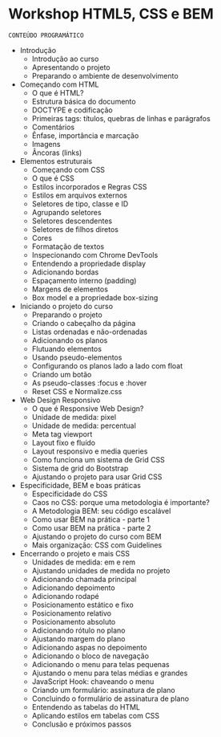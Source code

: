 # Workshop HTML5, CSS e BEM

`CONTEÚDO PROGRAMÁTICO`

- Introdução 
  - Introdução ao curso 
  - Apresentando o projeto 
  - Preparando o ambiente de desenvolvimento 
- Começando com HTML 
  - O que é HTML?
  - Estrutura básica do documento
  - DOCTYPE e codificação
  - Primeiras tags: títulos, quebras de linhas e parágrafos 
  - Comentários
  - Ênfase, importância e marcação
  - Imagens
  - Âncoras (links)
- Elementos estruturais
  - Começando com CSS
  - O que é CSS
  - Estilos incorporados e Regras CSS
  - Estilos em arquivos externos
  - Seletores de tipo, classe e ID
  - Agrupando seletores
  - Seletores descendentes
  - Seletores de filhos diretos
  - Cores
  - Formatação de textos
  - Inspecionando com Chrome DevTools
  - Entendendo a propriedade display
  - Adicionando bordas
  - Espaçamento interno (padding)
  - Margens de elementos
  - Box model e a propriedade box-sizing
- Iniciando o projeto do curso
  - Preparando o projeto
  - Criando o cabeçalho da página
  - Listas ordenadas e não-ordenadas
  - Adicionando os planos
  - Flutuando elementos
  - Usando pseudo-elementos
  - Configurando os planos lado a lado com float
  - Criando um botão
  - As pseudo-classes :focus e :hover
  - Reset CSS e Normalize.css
- Web Design Responsivo
  - O que é Responsive Web Design?
  - Unidade de medida: pixel
  - Unidade de medida: percentual
  - Meta tag viewport
  - Layout fixo e fluído
  - Layout responsivo e media queries
  - Como funciona um sistema de Grid CSS
  - Sistema de grid do Bootstrap
  - Ajustando o projeto para usar Grid CSS
- Especificidade, BEM e boas práticas
  - Especificidade do CSS
  - Caos no CSS: porque uma metodologia é importante?
  - A Metodologia BEM: seu código escalável
  - Como usar BEM na prática - parte 1
  - Como usar BEM na prática - parte 2
  - Ajustando o projeto do curso com BEM
  - Mais organização: CSS com Guidelines
- Encerrando o projeto e mais CSS
  - Unidades de medida: em e rem
  - Ajustando unidades de medida no projeto
  - Adicionando chamada principal
  - Adicionando depoimento
  - Adicionando rodapé
  - Posicionamento estático e fixo
  - Posicionamento relativo
  - Posicionamento absoluto
  - Adicionando rótulo no plano
  - Ajustando margem do plano
  - Adicionando aspas no depoimento
  - Adicionando o bloco de navegação
  - Adicionando o menu para telas pequenas
  - Ajustando o menu para telas médias e grandes
  - JavaScript Hook: chaveando o menu
  - Criando um formulário: assinatura de plano
  - Concluindo o formulário de assinatura de plano
  - Entendendo as tabelas do HTML
  - Aplicando estilos em tabelas com CSS
  - Conclusão e próximos passos
